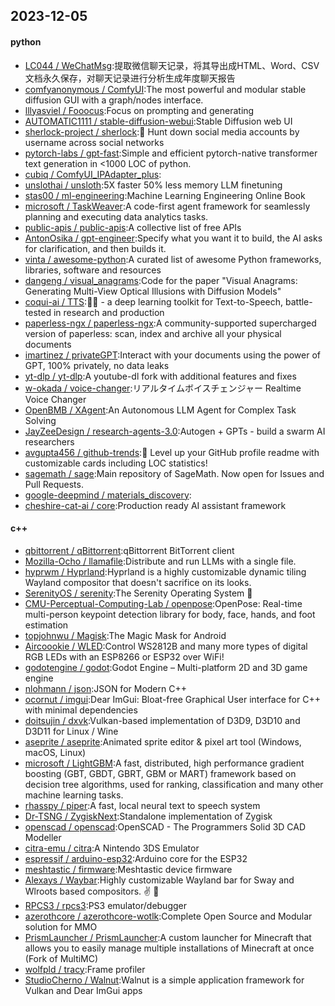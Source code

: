 ## 2023-12-05

#### python
* [LC044 / WeChatMsg](https://github.com/LC044/WeChatMsg):提取微信聊天记录，将其导出成HTML、Word、CSV文档永久保存，对聊天记录进行分析生成年度聊天报告
* [comfyanonymous / ComfyUI](https://github.com/comfyanonymous/ComfyUI):The most powerful and modular stable diffusion GUI with a graph/nodes interface.
* [lllyasviel / Fooocus](https://github.com/lllyasviel/Fooocus):Focus on prompting and generating
* [AUTOMATIC1111 / stable-diffusion-webui](https://github.com/AUTOMATIC1111/stable-diffusion-webui):Stable Diffusion web UI
* [sherlock-project / sherlock](https://github.com/sherlock-project/sherlock):🔎 Hunt down social media accounts by username across social networks
* [pytorch-labs / gpt-fast](https://github.com/pytorch-labs/gpt-fast):Simple and efficient pytorch-native transformer text generation in <1000 LOC of python.
* [cubiq / ComfyUI_IPAdapter_plus](https://github.com/cubiq/ComfyUI_IPAdapter_plus):
* [unslothai / unsloth](https://github.com/unslothai/unsloth):5X faster 50% less memory LLM finetuning
* [stas00 / ml-engineering](https://github.com/stas00/ml-engineering):Machine Learning Engineering Online Book
* [microsoft / TaskWeaver](https://github.com/microsoft/TaskWeaver):A code-first agent framework for seamlessly planning and executing data analytics tasks.
* [public-apis / public-apis](https://github.com/public-apis/public-apis):A collective list of free APIs
* [AntonOsika / gpt-engineer](https://github.com/AntonOsika/gpt-engineer):Specify what you want it to build, the AI asks for clarification, and then builds it.
* [vinta / awesome-python](https://github.com/vinta/awesome-python):A curated list of awesome Python frameworks, libraries, software and resources
* [dangeng / visual_anagrams](https://github.com/dangeng/visual_anagrams):Code for the paper "Visual Anagrams: Generating Multi-View Optical Illusions with Diffusion Models"
* [coqui-ai / TTS](https://github.com/coqui-ai/TTS):🐸💬 - a deep learning toolkit for Text-to-Speech, battle-tested in research and production
* [paperless-ngx / paperless-ngx](https://github.com/paperless-ngx/paperless-ngx):A community-supported supercharged version of paperless: scan, index and archive all your physical documents
* [imartinez / privateGPT](https://github.com/imartinez/privateGPT):Interact with your documents using the power of GPT, 100% privately, no data leaks
* [yt-dlp / yt-dlp](https://github.com/yt-dlp/yt-dlp):A youtube-dl fork with additional features and fixes
* [w-okada / voice-changer](https://github.com/w-okada/voice-changer):リアルタイムボイスチェンジャー Realtime Voice Changer
* [OpenBMB / XAgent](https://github.com/OpenBMB/XAgent):An Autonomous LLM Agent for Complex Task Solving
* [JayZeeDesign / research-agents-3.0](https://github.com/JayZeeDesign/research-agents-3.0):Autogen + GPTs - build a swarm AI researchers
* [avgupta456 / github-trends](https://github.com/avgupta456/github-trends):🚀 Level up your GitHub profile readme with customizable cards including LOC statistics!
* [sagemath / sage](https://github.com/sagemath/sage):Main repository of SageMath. Now open for Issues and Pull Requests.
* [google-deepmind / materials_discovery](https://github.com/google-deepmind/materials_discovery):
* [cheshire-cat-ai / core](https://github.com/cheshire-cat-ai/core):Production ready AI assistant framework

#### c++
* [qbittorrent / qBittorrent](https://github.com/qbittorrent/qBittorrent):qBittorrent BitTorrent client
* [Mozilla-Ocho / llamafile](https://github.com/Mozilla-Ocho/llamafile):Distribute and run LLMs with a single file.
* [hyprwm / Hyprland](https://github.com/hyprwm/Hyprland):Hyprland is a highly customizable dynamic tiling Wayland compositor that doesn't sacrifice on its looks.
* [SerenityOS / serenity](https://github.com/SerenityOS/serenity):The Serenity Operating System 🐞
* [CMU-Perceptual-Computing-Lab / openpose](https://github.com/CMU-Perceptual-Computing-Lab/openpose):OpenPose: Real-time multi-person keypoint detection library for body, face, hands, and foot estimation
* [topjohnwu / Magisk](https://github.com/topjohnwu/Magisk):The Magic Mask for Android
* [Aircoookie / WLED](https://github.com/Aircoookie/WLED):Control WS2812B and many more types of digital RGB LEDs with an ESP8266 or ESP32 over WiFi!
* [godotengine / godot](https://github.com/godotengine/godot):Godot Engine – Multi-platform 2D and 3D game engine
* [nlohmann / json](https://github.com/nlohmann/json):JSON for Modern C++
* [ocornut / imgui](https://github.com/ocornut/imgui):Dear ImGui: Bloat-free Graphical User interface for C++ with minimal dependencies
* [doitsujin / dxvk](https://github.com/doitsujin/dxvk):Vulkan-based implementation of D3D9, D3D10 and D3D11 for Linux / Wine
* [aseprite / aseprite](https://github.com/aseprite/aseprite):Animated sprite editor & pixel art tool (Windows, macOS, Linux)
* [microsoft / LightGBM](https://github.com/microsoft/LightGBM):A fast, distributed, high performance gradient boosting (GBT, GBDT, GBRT, GBM or MART) framework based on decision tree algorithms, used for ranking, classification and many other machine learning tasks.
* [rhasspy / piper](https://github.com/rhasspy/piper):A fast, local neural text to speech system
* [Dr-TSNG / ZygiskNext](https://github.com/Dr-TSNG/ZygiskNext):Standalone implementation of Zygisk
* [openscad / openscad](https://github.com/openscad/openscad):OpenSCAD - The Programmers Solid 3D CAD Modeller
* [citra-emu / citra](https://github.com/citra-emu/citra):A Nintendo 3DS Emulator
* [espressif / arduino-esp32](https://github.com/espressif/arduino-esp32):Arduino core for the ESP32
* [meshtastic / firmware](https://github.com/meshtastic/firmware):Meshtastic device firmware
* [Alexays / Waybar](https://github.com/Alexays/Waybar):Highly customizable Wayland bar for Sway and Wlroots based compositors. ✌️ 🎉
* [RPCS3 / rpcs3](https://github.com/RPCS3/rpcs3):PS3 emulator/debugger
* [azerothcore / azerothcore-wotlk](https://github.com/azerothcore/azerothcore-wotlk):Complete Open Source and Modular solution for MMO
* [PrismLauncher / PrismLauncher](https://github.com/PrismLauncher/PrismLauncher):A custom launcher for Minecraft that allows you to easily manage multiple installations of Minecraft at once (Fork of MultiMC)
* [wolfpld / tracy](https://github.com/wolfpld/tracy):Frame profiler
* [StudioCherno / Walnut](https://github.com/StudioCherno/Walnut):Walnut is a simple application framework for Vulkan and Dear ImGui apps
